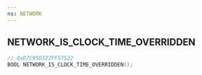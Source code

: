```yaml
---
ns: NETWORK
---
```

## NETWORK_IS_CLOCK_TIME_OVERRIDDEN

```c
// 0xD7C95D322FF57522
BOOL NETWORK_IS_CLOCK_TIME_OVERRIDDEN();
```

